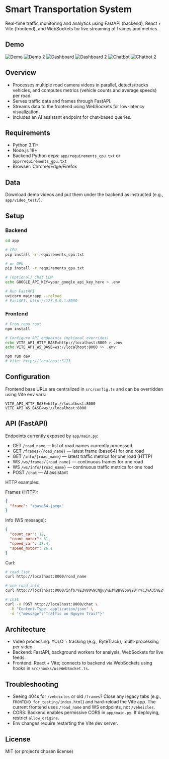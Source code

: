 # Smart Transportation System

Real-time traffic monitoring and analytics using FastAPI (backend), React + Vite (frontend), and WebSockets for live streaming of frames and metrics.

## Demo

![Demo](https://raw.githubusercontent.com/vietanhlee/Smart-Transportation-System/refs/heads/main/.github/demo.png)
![Demo 2](https://raw.githubusercontent.com/vietanhlee/Smart-Transportation-System/refs/heads/main/.github/demo2.png)
![Dashboard](https://raw.githubusercontent.com/vietanhlee/Smart-Transportation-System/refs/heads/main/.github/Dashboad.png)
![Dashboard 2](https://raw.githubusercontent.com/vietanhlee/Smart-Transportation-System/refs/heads/main/.github/Dashboad2.png)
![Chatbot](https://raw.githubusercontent.com/vietanhlee/Smart-Transportation-System/refs/heads/main/.github/chatbot.png)
![Chatbot 2](https://raw.githubusercontent.com/vietanhlee/Smart-Transportation-System/refs/heads/main/.github/chatbot2.png)

## Overview

- Processes multiple road camera videos in parallel, detects/tracks vehicles, and computes metrics (vehicle counts and average speeds) per road.
- Serves traffic data and frames through FastAPI.
- Streams data to the frontend using WebSockets for low-latency visualization.
- Includes an AI assistant endpoint for chat-based queries.

## Requirements

- Python 3.11+
- Node.js 18+
- Backend Python deps: `app/requirements_cpu.txt` or `app/requirements_gpu.txt`
- Browser: Chrome/Edge/Firefox

## Data

Download demo videos and put them under the backend as instructed (e.g., `app/video_test/`).

## Setup

### Backend

```bash
cd app

# CPU
pip install -r requirements_cpu.txt

# or GPU
pip install -r requirements_gpu.txt

# (Optional) Chat LLM
echo GOOGLE_API_KEY=your_google_api_key_here > .env

# Run FastAPI
uvicorn main:app --reload
# FastAPI: http://127.0.0.1:8000
```

### Frontend

```bash
# From repo root
npm install

# Configure API endpoints (optional overrides)
echo VITE_API_HTTP_BASE=http://localhost:8000 > .env
echo VITE_API_WS_BASE=ws://localhost:8000 >> .env

npm run dev
# Vite: http://localhost:5173
```

## Configuration

Frontend base URLs are centralized in `src/config.ts` and can be overridden using Vite env vars:

```env
VITE_API_HTTP_BASE=http://localhost:8000
VITE_API_WS_BASE=ws://localhost:8000
```

## API (FastAPI)

Endpoints currently exposed by `app/main.py`:

- GET `/road_name` — list of road names currently processed
- GET `/frames/{road_name}` — latest frame (base64) for one road
- GET `/info/{road_name}` — latest traffic metrics for one road (HTTP)
- WS `/ws/frames/{road_name}` — continuous frames for one road
- WS `/ws/info/{road_name}` — continuous traffic metrics for one road
- POST `/chat` — AI assistant

HTTP examples:

Frames (HTTP):
```json
{
  "frame": "<base64-jpeg>"
}
```

Info (WS message):
```json
{
  "count_car": 12,
  "count_motor": 31,
  "speed_car": 32.4,
  "speed_motor": 26.1
}
```

Curl:
```bash
# road list
curl http://localhost:8000/road_name

# one road info
curl http://localhost:8000/info/%E2%80%9CNguy%E1%BB%85n%20Tr%C3%A3i%E2%80%9D

# chat
curl -X POST http://localhost:8000/chat \
  -H "Content-Type: application/json" \
  -d '{"message":"Traffic on Nguyen Trai?"}'
```

## Architecture

- Video processing: YOLO + tracking (e.g., ByteTrack), multi-processing per video.
- Backend: FastAPI, background workers for analysis, WebSockets for live feeds.
- Frontend: React + Vite; connects to backend via WebSockets using hooks in `src/hooks/useWebSocket.ts`.

## Troubleshooting

- Seeing 404s for `/veheicles` or old `/frames`? Close any legacy tabs (e.g., `FRONTEND_for_testing/index.html`) and hard-reload the Vite app. The current frontend uses `/road_name` and WS endpoints, not `/veheicles`.
- CORS: Backend enables permissive CORS in `app/main.py`. If deploying, restrict `allow_origins`.
- Env changes require restarting the Vite dev server.

## License

MIT (or project’s chosen license)
